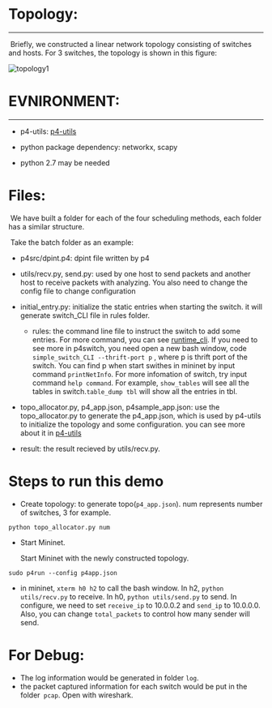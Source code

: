 # Topology:

------

​		Briefly, we constructed a linear network topology consisting of  switches and  hosts. For 3 switches, the topology is shown in this figure:

![topology1](D:\OneDrive\PINT工作相关\P4_Program\topology1.png)

# EVNIRONMENT:

------

- p4-utils: [p4-utils](https://github.com/nsg-ethz/p4-utils)

- python package dependency: networkx, scapy
- python 2.7 may be needed

# Files:

​	We have built a folder for each of the four scheduling methods, each folder has a similar structure.

​	Take the batch folder as an example: 

- p4src/dpint.p4: dpint file written by p4

- utils/recv.py, send.py: used by one host to send packets and another host to receive packets with analyzing. You also need to change the config file to change configuration

- initial_entry.py: initialize the static entries when starting the switch. it will generate switch_CLI file in rules folder.

  - rules: the command line file to instruct the switch to add some entries. For more command, you can see [runtime_cli](https://github.com/p4lang/behavioral-model/blob/main/docs/runtime_CLI.md). If you need to see more in p4switch, you need open a new bash window, code `simple_switch_CLI --thrift-port p` , where p is thrift port of the switch. You can find p when start swithes in mininet by input command `printNetInfo`. For more infomation of switch, try input command `help command`. For example, `show_tables` will see all the tables in switch.`table_dump tbl` will show all the entries in tbl.

- topo_allocator.py, p4_app.json, p4sample_app.json: use the topo_allocator.py to generate the p4_app.json, which is used by p4-utils to initialize the topology and some configuration. you can see more about it in [p4-utils](https://github.com/nsg-ethz/p4-utils)

- result: the result recieved by utils/recv.py.

# Steps to run this demo

- Create topology:
 to generate topo(`p4_app.json`). num represents number of switches, 3 for example.

```
python topo_allocator.py num
```

- Start Mininet.

  Start Mininet with the newly constructed topology.

```
sudo p4run --config p4app.json
```

- in mininet, `xterm h0 h2` to call the bash window. In h2, `python utils/recv.py` to receive. In h0, `python utils/send.py` to send. In configure, we need to set `receive_ip` to 10.0.0.2 and `send_ip` to 10.0.0.0. Also, you can change `total_packets` to control how many sender will send.

# For Debug:

- The log information would be generated in folder  `log`.
- the packet captured information for each switch would be put in the folder` pcap`. Open with wireshark.
